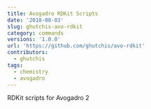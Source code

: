 ```yaml
---
title: Avogadro RDKit Scripts
date: '2018-08-03'
slug: ghutchis-avo-rdkit
category: commands
versions: '1.0.0'
url: 'https://github.com/ghutchis/avo-rdkit'
contributors:
  - ghutchis
tags:
  - chemistry
  - avogadro
---
```

RDKit scripts for Avogadro 2
